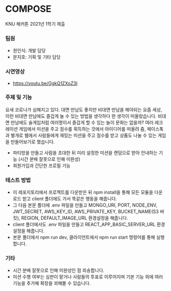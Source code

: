 # COMPOSE
KNU 해커톤 2021년 1학기 제출

### 팀원
  - 원인식: 개발 담당
  - 문지호: 기획 및 기타 담당
  

### 시연영상
  - https://youtu.be/GgkQ1ZXoZ3I

### 주제 및 기능
  요새 코로나가 심해지고 있다. 대면 만남도 좋지만 비대면 만남을 해야되는 요즘 세상, 이런 비대면 만남에도 즐겁게 놀 수 있는 방법을 생각하다 한 생각이 떠올랐습니다.
  비대면 만남에도 술게임처럼 여러명이서 즐겁게 할 수 있는 놀이 문화는 없을까?
  여러 레크레이션 게임에서 미션을 주고 점수를 획득하는 것에서 아이디어를 떠올려 
  줌, 페이스톡과 별개로 웹에서 사람들에게 재밌는 미션을 주고 점수를 받고 상품도 나눌 수 있는 게임을 만들어보기로 했습니다.
  
  - 파티방을 만들고 사람을 초대한 뒤 미리 설정한 미션을 랜덤으로 받아 안내하는 기능 (시간 분배 잘못으로 인해 미완성)
  - 회원가입과 간단한 프로필 기능

### 테스트 방법
  - 이 레포지토리에서 프로젝트를 다운받은 뒤 npm install을 통해 모든 모듈을 다운로드 받고 client 폴더에도 가서 똑같은 행동을 해줍니다.
  - 그 다음 본문 폴더에 .env 파일을 만들고 MONGO_URI, PORT, NODE_ENV, JWT_SECRET, AWS_KEY_ID, AWS_PRIVATE_KEY, BUCKET_NAME(S3 버킷), REGION, DEFAULT_IMAGE_URL 환경설정을 해줍니다.
  - client 폴더에서도 .env 파일을 만들고 REACT_APP_BASIC_SERVER_URL 환경설정을 해줍니다.
  - 본문 폴더에서 npm run dev, 클라이언트에서 npm run start 명령어를 통해 실행합니다.

### 기타
  - 시간 분배 잘못으로 인해 미완성인 점 죄송합니다.
  - 미션 수행 여부는 심판이 맡거나 사람들의 투표로 이루어지며 기본 기능 외에 여러 기능을 추가해 확장을 꾀해볼 수 있습니다.
  
  
